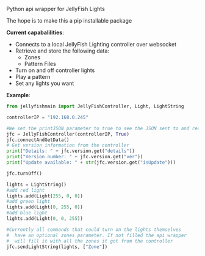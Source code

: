 Python api wrapper for JellyFish Lights

The hope is to make this a pip installable package

**Current capabalilities**: 
- Connects to a local JellyFish Lighting controller over websocket
- Retrieve and store the following data:
    - Zones
    - Pattern Files
- Turn on and off controller lights
- Play a pattern
- Set any lights you want

**Example**:
```python
from jellyfishmain import JellyFishController, Light, LightString

controllerIP = "192.168.0.245"

#We set the printJSON parameter to true to see the JSON sent to and recieved from the controller
jfc = JellyFishController(controllerIP, True)
jfc.connectAndGetData()
# Get version information from the controller
print("Details: " + jfc.version.get("details"))
print("Version number: " + jfc.version.get("ver"))
print("Update available: " + str(jfc.version.get("isUpdate")))

jfc.turnOff()

lights = LightString()
#add red light
lights.add(Light(255, 0, 0))
#add green light
lights.add(Light(0, 255, 0))
#add blue light
lights.add(Light(0, 0, 255))

#Currently all commands that could turn on the lights themselves
#  have an optional zones parameter. If not filled the api wrapper
#  will fill it with all the zones it got from the controller
jfc.sendLightString(lights, ["Zone"])


```

